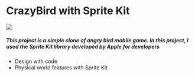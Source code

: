 # CrazyBird with Sprite Kit
![](http://www.publishwithprasen.com/wp-content/uploads/2017/08/angry-bird-1.png)
##### This project is a simple clone of angry bird mobile game. In this project, I used the Sprite Kit library developed by Apple for developers

- Design with code
- Physical world features with Sprite Kit
